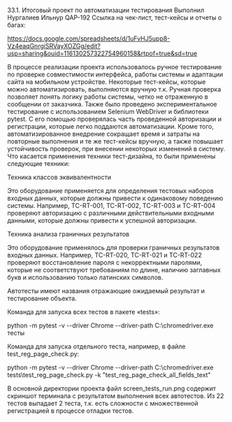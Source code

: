 33.1. Итоговый проект по автоматизации тестирования
Выполнил Нургалиев Ильнур QAP-192
Ссылка на чек-лист, тест-кейсы и отчеты о багах:

https://docs.google.com/spreadsheets/d/1uFvHJ5upp8-Vz4eaqGnrgiSRVayXOZGg/edit?usp=sharing&ouid=116130257322754960158&rtpof=true&sd=true

В процессе реализации проекта использовалось ручное тестирование по проверке совместимости интерфейса, работы системы и адаптации сайта на мобильном устройстве. Некоторые тест-кейсы, которые можно автоматизировать, выполняются вручную т.к. Ручная проверка позволяет понять логику работы системы, четко не отраженную в сообщении от заказчика. Также было проведено экспериментальное тестирование с использованием Selenium WebDriver и библиотеки pytest. С его помощью проверялась часть проведенной авторизации и регистрации, которые легко поддаются автоматизации. Кроме того, автоматизированное внедрение сокращает время и затраты на повторные выполнения и те же тест-кейсы вручную, а также повышает устойчивость проверок, при внесении некоторых изменений в систему. Что касается применения техники тест-дизайна, то были применены следующие техники:

Техника классов эквивалентности

Это оборудование применяется для определения тестовых наборов входных данных, которые должны привести к одинаковому поведению системы. Например, TC-RT-001, TC-RT-002, TC-RT-003 и TC-RT-004 проверяют авторизацию с различными действительными входными данными, которые должны привести к успешной авторизации.

Техника анализа граничных результатов

Это оборудование применялось для проверки граничных результатов входных данных. Например, TC-RT-020, TC-RT-021 и TC-RT-022 проверяют восстановление пароля с некорректными паролями, которые не соответствуют требованиям по длине, наличию заглавных букв и использованию только латинских символов.

Автотесты имеют названия отражающие ожидаемый результат и тестирование объекта.

Команда для запуска всех тестов в пакете «tests»:

python -m pytest -v --driver Chrome --driver-path C:\chromedriver.exe тесты

Команда для запуска отдельного теста, например, в файле test_reg_page_check.py:

python -m pytest -v --driver Chrome --driver-path C:\chromedriver.exe tests\test_reg_page_check.py -k "test_reg_page_check_all_fields_text"

В основной директории проекта файл screen_tests_run.png содержит скриншот терминала с результатом выполнения всех автотестов. Из 22 тестов выпадает 2 теста, т.к. есть сложности с множественной регистрацией в процессе отладки тестов.
